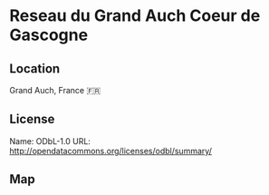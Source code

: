# Reseau du Grand Auch Coeur de Gascogne
    
## Location

Grand Auch, France 🇫🇷

## License

Name: ODbL-1.0
URL: http://opendatacommons.org/licenses/odbl/summary/

## Map

<WorldMap topic="public-transport/rtfs-rt/Reseau_du_Grand_Auch_Coeur_de_Gascogne/vehicle_positions/#" />
